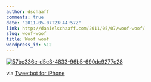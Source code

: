 ```yaml
---
author: dschaaff
comments: true
date: "2011-05-07T23:44:57Z"
link: http://danielschaaff.com/2011/05/07/woof-woof/
slug: woof-woof
title: Woof woof
wordpress_id: 512
---
```


[![57be336e-d5e3-4833-96b5-690dc9277c28](http://posterous.com/getfile/files.posterous.com/danielschaaff/GcFbDapelEzfiyBewzcpavjAIwpsgqqIhmJCkBdpDkhmDcstumahkHBfrnFv/57BE336E-D5E3-4833-96B5-690DC9277C28.jpeg.scaled500.jpg)](http://posterous.com/getfile/files.posterous.com/danielschaaff/GcFbDapelEzfiyBewzcpavjAIwpsgqqIhmJCkBdpDkhmDcstumahkHBfrnFv/57BE336E-D5E3-4833-96B5-690DC9277C28.jpeg.scaled1000.jpg)

  

via [Tweetbot for iPhone](http://tapbots.com/tweetbot)
